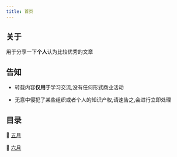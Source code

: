```yaml
---
title: 首页
---
```


## 关于

用于分享一下**个人**认为比较优秀的文章

## 告知

- 转载内容**仅用于**学习交流,没有任何形式商业活动

- 无意中侵犯了某些组织或者个人的知识产权,请速告之,会进行立即处理

## 目录

:rainbow: [五月](./May)

:rainbow: [六月](./June)

